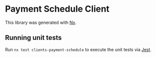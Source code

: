 <!-- gitbook-navigation: "Payment Schedule" -->
# Payment Schedule Client

This library was generated with [Nx](https://nx.dev).

## Running unit tests

Run `nx test clients-payment-schedule` to execute the unit tests via [Jest](https://jestjs.io).
